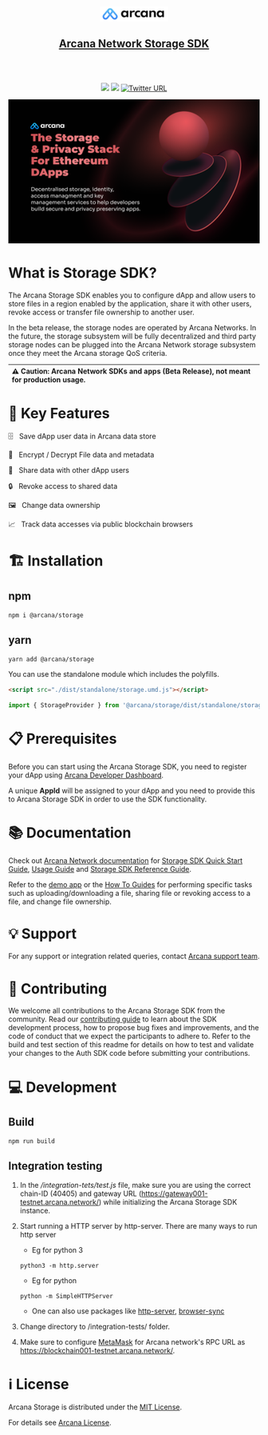 <p align="center">
<a href="#start"><img height="30rem" src="https://raw.githubusercontent.com/arcana-network/branding/main/an_logo_light_temp.png"/></a>
<h2 align="center"> <a href="https://arcana.network/">Arcana Network Storage SDK </a></h2>
</p>
<br>
<p id="banner" align="center">
<br>
<a title="MIT License" href="https://github.com/arcana-network/license/blob/main/LICENSE.md"><img src="https://img.shields.io/badge/license-MIT-blue"/></a>
<a title="Beta release" href="https://github.com/arcana-network/storage/releases"><img src="https://img.shields.io/github/v/release/arcana-network/storage?style=flat-square&color=28A745"/></a>
<a title="Twitter" href="https://twitter.com/ArcanaNetwork"><img alt="Twitter URL" src="https://img.shields.io/twitter/url?style=social&url=https%3A%2F%2Ftwitter.com%2FArcanaNetwork"/></a>
</p><p id="start" align="center">
<a href="https://docs.beta.arcana.network/"><img src="https://raw.githubusercontent.com/arcana-network/branding/main/an_banner_docs.png" alt="Arcana Storage SDK"/></a>
</p>

# What is Storage SDK?

The Arcana Storage SDK enables you to configure dApp and allow users to store files in a region enabled by the application, share it with other users, revoke access or transfer file ownership to another user.

In the beta release, the storage nodes are operated by Arcana Networks. In the future, the storage subsystem will be fully decentralized and third party storage nodes can be plugged into the Arcana Network storage subsystem once they meet the Arcana storage QoS criteria.

| :warning: Caution: Arcana Network SDKs and apps (Beta Release), not meant for production usage.|
| :--- |

# 💪 Key Features

<p>🗄️ &nbsp; Save dApp user data in Arcana data store</p>
<p>🧩 &nbsp; Encrypt / Decrypt File data and metadata</p>
<p>📂 &nbsp; Share data with other dApp users</p>
<p>🔒 &nbsp; Revoke access to shared data</p>
<p>🖼️ &nbsp; Change data ownership</p>
<p>📈 &nbsp; Track data accesses via public blockchain browsers</p>

# 🏗️ Installation

## npm

```shell
npm i @arcana/storage
```

## yarn

```shell
yarn add @arcana/storage
```

You can use the standalone module which includes the polyfills.

```html
<script src="./dist/standalone/storage.umd.js"></script>
```

```js
import { StorageProvider } from '@arcana/storage/dist/standalone/storage.umd';
```


# 📋 Prerequisites

Before you can start using the Arcana Storage SDK, you need to register your dApp using [Arcana Developer Dashboard](https://dashboard.beta.arcana.network/).

A unique **AppId** will be assigned to your dApp and you need to provide this to Arcana Storage SDK in order to use the SDK functionality.

# 📚 Documentation

Check out [Arcana Network documentation](https://docs.beta.arcana.network/) for [Storage SDK Quick Start Guide](https://docs.beta.arcana.network/docs/stgsdk_qs), [Usage Guide](https://docs.beta.arcana.network/docs/stgsdk_usage) and [Storage SDK Reference Guide](https://storagesdk-ref-guide.netlify.app/).

Refer to the [demo app](https://docs.beta.arcana.network/docs/demo-app) or the [How To Guides](https://docs.beta.arcana.network/docs/config_dapp) for performing specific tasks such as uploading/downloading a file, sharing file or revoking access to a file, and change file ownership.

# 💡 Support

For any support or integration related queries, contact [Arcana support team](mailto:support@arcana.network).

# 🤝 Contributing

We welcome all contributions to the Arcana Storage SDK from the community. Read our [contributing guide](https://github.com/arcana-network/license/blob/main/CONTRIBUTING.md) to learn about the SDK development process, how to propose bug fixes and improvements, and the code of conduct that we expect the participants to adhere to. Refer to the build and test section of this readme for details on how to test and validate your changes to the Auth SDK code before submitting your contributions.


# :computer: Development
## Build
```
npm run build
```

## Integration testing

1. In the */integration-tets/test.js* file, make sure you are using the correct chain-ID (40405) and gateway URL (https://gateway001-testnet.arcana.network/) while initializing the Arcana Storage SDK instance.

2. Start running a HTTP server by http-server. There are many ways to run http server

    + Eg for python 3
    ```
    python3 -m http.server
    ```

    + Eg for python
    ```
    python -m SimpleHTTPServer
    ```
    + One can also use packages like [http-server](https://www.npmjs.com/package/http-server), [browser-sync](https://browsersync.io/)

3. Change directory to /integration-tests/ folder.

4. Make sure to configure [MetaMask](https://metamask.io/) for Arcana network's RPC URL as https://blockchain001-testnet.arcana.network/.

# ℹ️ License

Arcana Storage is distributed under the [MIT License](https://fossa.com/blog/open-source-licenses-101-mit-license/).

For details see [Arcana License](https://github.com/arcana-network/license/blob/main/LICENSE.md).
